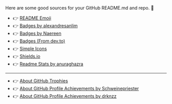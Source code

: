 Here are some good sources for your GitHub README.md and repo. :hugs:

- :point_right: <a href="https://github.com/ikatyang/emoji-cheat-sheet/blob/master/README.md">README Emoji</a>
- :point_right: <a href="https://github.com/alexandresanlim/Badges4-README.md-Profile">Badges by alexandresanlim</a>
- :point_right: <a href="https://github.com/Naereen/badges">Badges by Naereen</a>
- :point_right: <a href="https://dev.to/envoy_/150-badges-for-github-pnk">Badges (From dev.to)</a>
- :point_right: <a href="https://simpleicons.org/">Simple Icons</a>
- :point_right: <a href="https://shields.io/category/build">Shields.io</a>
- :point_right: <a href="https://github.com/anuraghazra/github-readme-stats">Readme Stats by anuraghazra</a>
***
- :point_right: <a href="https://github.com/ryo-ma/github-profile-trophy">About GitHub Trophies</a>
- :point_right: <a href="https://github.com/Schweinepriester/github-profile-achievements">About GitHub Profile Achievements by Schweinepriester</a>
- :point_right: <a href="https://github.com/drknzz/GitHub-Achievements">About GitHub Profile Achievements by drknzz</a>
